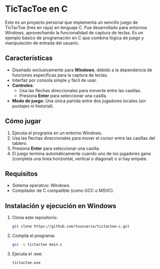 # TicTacToe en C

Este es un proyecto personal que implementa un sencillo juego de TicTacToe (tres en raya) en lenguaje C. Fue desarrollado para entornos Windows, aprovechando la funcionalidad de captura de teclas. Es un ejemplo básico de programación en C que combina lógica de juego y manipulación de entrada del usuario.

## Características

- Diseñado exclusivamente para **Windows**, debido a la dependencia de funciones específicas para la captura de teclas.
- Interfaz por consola simple y fácil de usar.
- **Controles**:
  - Usa las flechas direccionales para moverte entre las casillas.
  - Presiona **Enter** para seleccionar una casilla.
- **Modo de juego**: Una única partida entre dos jugadores locales (sin puntajes ni historial).

## Cómo jugar

1. Ejecuta el programa en un entorno Windows.
2. Usa las flechas direccionales para mover el cursor entre las casillas del tablero.
3. Presiona **Enter** para seleccionar una casilla.
4. El juego termina automáticamente cuando uno de los jugadores gana (completa una línea horizontal, vertical o diagonal) o si hay empate.

## Requisitos

- Sistema operativo: Windows.
- Compilador de C compatible (como GCC o MSVC).

## Instalación y ejecución en Windows

1. Clona este repositorio:
   ```bash
   git clone https://github.com/tuusuario/tictactoe-c.git
   ```
2. Compila el programa:
   ```bash
   gcc -o tictactoe main.c
   ```
3. Ejecuta el .exe:
   ```bash
   tictactoe.exe
   ```
    
